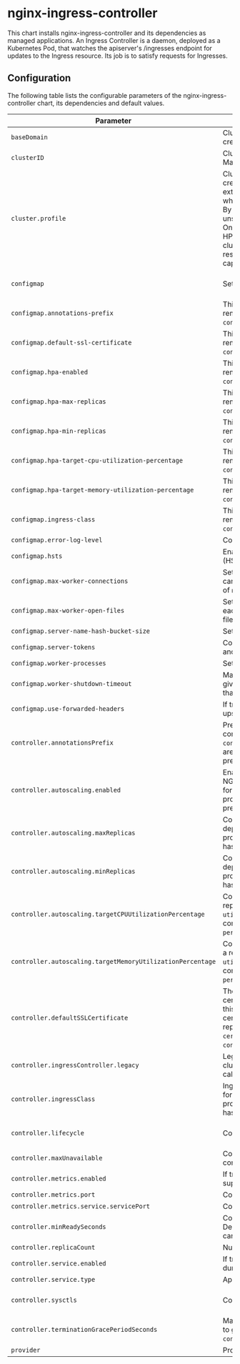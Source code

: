 # nginx-ingress-controller

This chart installs nginx-ingress-controller and its dependencies as managed applications. An Ingress Controller is a daemon, deployed as a Kubernetes Pod, that watches the apiserver's /ingresses endpoint for updates to the Ingress resource. Its job is to satisfy requests for Ingresses.

## Configuration

The following table lists the configurable parameters of the nginx-ingress-controller chart, its dependencies and default values.

Parameter | Description | Default
--- | --- | ---
`baseDomain` | Cluster base domain. Dynamically calculated during cluster creation. Manual change doesn't affect this value | 'uun5a.k8s.ginger.eu-central-1.aws.gigantic.io'
`clusterID` | Cluster ID. Dynamically calculated during cluster creation. Manual change doesn't affect this value | 'uun5a'
`cluster.profile` | Cluster usage profile. Dynamically calculated during cluster creation. Supported values are `1` for extra extra small, `2` for extra small, `3` for small, and currently any value higher than 3 when actual cluster profile is larger than small or unknown. By default HPA and PDB are disabled, and resource requests unset for extra extra small clusters and extra small clusters. On small clusters some small resource requests are made, HPA and PDB are enabled by default. On larger than small clusters HPA and PDB are enabled by default, and non-trivial resource requests set for some out-of-the-box guaranteed capacity. | `4`
`configmap` | Sets the nginx configmap configuration overrides. | See official docs for nginx [configmap configuration options](https://github.com/kubernetes/ingress-nginx/blob/master/docs/user-guide/nginx-configuration/configmap.md#configuration-options) and their defaults. Built-in overrides are covered below.
`configmap.annotations-prefix` | This configuration property is deprecated and will be removed in the future, please migrate to `controller.annotationsPrefix`. | not configured by default
`configmap.default-ssl-certificate` | This configuration property is deprecated and will be removed in the future, please migrate to `controller.defaultSSLCertificate`. | not configured by default
`configmap.hpa-enabled` | This configuration property is deprecated and will be removed in the future, please migrate to `controller.autoscaling.enabled`. | not configured by default
`configmap.hpa-max-replicas` | This configuration property is deprecated and will be removed in the future, please migrate to `controller.autoscaling.maxReplicas`. | not configured by default
`configmap.hpa-min-replicas` | This configuration property is deprecated and will be removed in the future, please migrate to `controller.autoscaling.minReplicas`. | not configured by default
`configmap.hpa-target-cpu-utilization-percentage` | This configuration property is deprecated and will be removed in the future, please migrate to `controller.autoscaling.targetCPUUtilizationPercentage`. | not configured by default
`configmap.hpa-target-memory-utilization-percentage` | This configuration property is deprecated and will be removed in the future, please migrate to `controller.autoscaling.targetMemoryUtilizationPercentage`. | not configured by default
`configmap.ingress-class` | This configuration property is deprecated and will be removed in the future, please migrate to `controller.ingressClass`. | not configured by default
`configmap.error-log-level` | Configures the logging level of errors. | "notice"
`configmap.hsts` | Enables or disables the HTTP Strict Transport Security (HSTS) header in servers running SSL. | "false"
`configmap.max-worker-connections` | Sets the maximum number of simultaneous connections that can be opened by each worker process. 0 will use the value of `max-worker-open-files`. | "0"
`configmap.max-worker-open-files` | Sets the maximum number of files that can be opened by each worker process. The default of 0 means "max open files (system's limit) / worker-processes - 1024". | "0"
`configmap.server-name-hash-bucket-size` | Sets the size of the bucket for the server names hash tables. | "1024"
`configmap.server-tokens` | Controlls whether to send NGINX Server header in responses and display NGINX version in error pages. | "false"
`configmap.worker-processes` | Sets the number of worker processes. | "1"
`configmap.worker-shutdown-timeout` | Maximum amount of time NGINX worker processes should give active connections to drain. This should not be higher than `controller.terminationGracePeriodSeconds` | "240s"
`configmap.use-forwarded-headers` | If true, NGINX passes the incoming `X-Forwarded-*` headers to upstreams. | "true"
`controller.annotationsPrefix` | Prefix of the Ingress annotations specific to the NGINX controller. This is a replacement for deprecated `configmap.annotations-prefix` configuration property; if both are configured, `configmap.annotations-prefix` has precedence. | `nginx.ingress.kubernetes.io`
`controller.autoscaling.enabled` | Enables or disables Horizontal Pod Autoscaler (HPA) for NGINX Ingress Controller Deployment. This is a replacement for deprecated `configmap.hpa-enabled` configuration property; if both are configured, `configmap.hpa-enabled` has precedence. | `true`
`controller.autoscaling.maxReplicas` | Configures HPA max replicas. This is a replacement for deprecated `configmap.hpa-max-replicas` configuration property; if both are configured, `configmap.hpa-max-replicas` has precedence. | `20`
`controller.autoscaling.minReplicas` | Configures HPA min replicas. This is a replacement for deprecated `configmap.hpa-min-replicas` configuration property; if both are configured, `configmap.hpa-min-replicas` has precedence. | `2`
`controller.autoscaling.targetCPUUtilizationPercentage` | Configures HPA target CPU utilization percentage. This is a replacement for deprecated `configmap.hpa-target-cpu-utilization-percentage` configuration property; if both are configured, `configmap.hpa-target-cpu-utilization-percentage` has precedence. | `50`
`controller.autoscaling.targetMemoryUtilizationPercentage` | Configures HPA target memory utilization percentage. This is a replacement for deprecated `configmap.hpa-target-memory-utilization-percentage` configuration property; if both are configured, `configmap.hpa-target-memory-utilization-percentage` has precedence. | `80`
`controller.defaultSSLCertificate` | The Secret referred to by this flag contains the default certificate to be used when accessing the catch-all server. If this flag is not provided NGINX will use a self-signed certificate. Example value: "default/foo-tls". This is a replacement for deprecated `configmap.default-ssl-certificate` configuration property; if both are configured, `configmap.default-ssl-certificate` has precedence. | ""
`controller.ingressController.legacy` | Legacy or node pools cluster. On aws provider node pool clusters LoadBalancer service gets created. Dynamically calculated during cluster creation. | `false`
`controller.ingressClass` | Ingress class, which controller handles. This is a replacement for deprecated `configmap.ingress-class` configuration property; if both are configured, `configmap.ingress-class` has precedence. | `nginx`
`controller.lifecycle` | Configures NGINX controller container lifecycle hooks. | By default configured to run `/wait-shutdown` as controller container preStop hook.
`controller.maxUnavailable` | Configures maximum unavailable replicas count for NGINX controller Deployment rolling upgrade strategy. | `1`
`controller.metrics.enabled` | If true, create metrics Service for prometheus-operator support. | `false`
`controller.metrics.port` | Configures container metrics port to be exposed. | `10254`
`controller.metrics.service.servicePort` | Configures metrics Service port. | `9913`
`controller.minReadySeconds` | Configures minimum amount of time that NGINX IC Deployment replica has to be ready before rolling upgrade can proceed with the next replica. | `0`
`controller.replicaCount` | Number of initial NGINX IC Deployment replicas. | `1`
`controller.service.enabled` | If true, create NodePort Service. Dynamically calculated during cluster creation. | `false`
`controller.service.type` | Applies only to `provider=aws` (`external`/`internal`) | `external`
`controller.sysctls` | Configures sysctls for the NGINX IC. | Performance improvements from https://github.com/kubernetes/ingress-nginx/issues/1939
`controller.terminationGracePeriodSeconds` | Maximum amount of time NGINX Deployment replica is given to gracefully terminate. This should not be lower than `configmap.worker-shutdown-timeout`. | 300
`provider` | Provider identifier (`aws`/`azure`/`kvm`) | `kvm`
